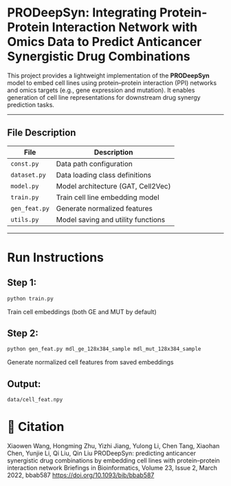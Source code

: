 # PRODeepSyn: Integrating Protein-Protein Interaction Network with Omics Data to Predict Anticancer Synergistic Drug Combinations

This project provides a lightweight implementation of the **PRODeepSyn** model to embed cell lines using protein–protein interaction (PPI) networks and omics targets (e.g., gene expression and mutation). It enables generation of cell line representations for downstream drug synergy prediction tasks.

---

## File Description

| File         | Description                        |
|--------------|------------------------------------|
| `const.py`   | Data path configuration            |
| `dataset.py` | Data loading class definitions     |
| `model.py`   | Model architecture (GAT, Cell2Vec) |
| `train.py`   | Train cell line embedding model    |
| `gen_feat.py`| Generate normalized features       |
| `utils.py`   | Model saving and utility functions |

---
# Run Instructions
## Step 1: 
```python
python train.py
```
Train cell embeddings (both GE and MUT by default)
## Step 2: 
```python
python gen_feat.py mdl_ge_128x384_sample mdl_mut_128x384_sample
```
Generate normalized cell features from saved embeddings
## Output: 
`data/cell_feat.npy`
# 📄 Citation
Xiaowen Wang, Hongming Zhu, Yizhi Jiang, Yulong Li, Chen Tang, Xiaohan Chen, Yunjie Li, Qi Liu, Qin Liu
PRODeepSyn: predicting anticancer synergistic drug combinations by embedding cell lines with protein–protein interaction network
Briefings in Bioinformatics, Volume 23, Issue 2, March 2022, bbab587
https://doi.org/10.1093/bib/bbab587